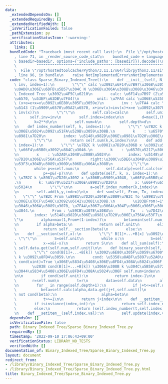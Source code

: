 ```yaml
---
data:
  _extendedDependsOn: []
  _extendedRequiredBy: []
  _extendedVerifiedWith: []
  _isVerificationFailed: false
  _pathExtension: py
  _verificationStatusIcon: ':warning:'
  attributes:
    links: []
  bundledCode: "Traceback (most recent call last):\n  File \"/opt/hostedtoolcache/Python/3.11.1/x64/lib/python3.11/site-packages/onlinejudge_verify/documentation/build.py\"\
    , line 71, in _render_source_code_stat\n    bundled_code = language.bundle(stat.path,\
    \ basedir=basedir, options={'include_paths': [basedir]}).decode()\n          \
    \         ^^^^^^^^^^^^^^^^^^^^^^^^^^^^^^^^^^^^^^^^^^^^^^^^^^^^^^^^^^^^^^^^^^^^^^^^^^^^^^^^^\n\
    \  File \"/opt/hostedtoolcache/Python/3.11.1/x64/lib/python3.11/site-packages/onlinejudge_verify/languages/python.py\"\
    , line 96, in bundle\n    raise NotImplementedError\nNotImplementedError\n"
  code: "class Sparse_Binary_Indexed_Tree():\n    def __init__(self, N, calc, unit,\
    \ inv, index=1):\n        \"\"\" calc \u3092\u6F14\u7B97\u3068\u3059\u308B\u6700\
    \u9AD8\u306E\u6DFB\u5B57\u304C N \u306B\u306A\u308B\u3088\u3046\u306A Sparse Binary\
    \ Indexed Tree \u3092\u4F5C\u6210\n        calc: \u6F14\u7B97 (2\u5909\u6570\u95A2\
    \u6570, \u53EF\u63DB\u7FA4)\n        unit: \u7FA4 calc \u306E\u5358\u4F4D\u5143\
    \ (x+e=e+x=x\u3092\u6E80\u305F\u3059e)\n        inv : \u7FA4 calc \u306E\u9006\
    \u5143 (1\u5909\u6570\u95A2\u6570, x+inv(x)=inv(x)+x=e \u3092\u307F\u305F\u3059\
    \ inv(x))\n        \"\"\"\n        self.calc=calc\n        self.unit=unit\n  \
    \      self.inv=inv\n        self.index=index\n\n        d=max(1,(N+(1-index)-1).bit_length())\n\
    \        k=2**d\n\n        self.num=k\n        self.depth=d\n        self.data={}\n\
    \n    def index_number(self, k, index=1):\n        \"\"\" \u7B2C k \u8981\u7D20\
    \u306E\u5024\u3092\u51FA\u529B\u3059\u308B.\n        k    : \u6570\u5217\u306E\
    \u8981\u7D20\n        index: \u5148\u982D\u306E\u8981\u7D20\u306E\u756A\u53F7\n\
    \        \"\"\"\n        return self.sum(k,k,index)\n\n    def add(self, k, x,\
    \ index=1):\n        \"\"\" \u7B2C k \u8981\u7D20\u306B x \u3092\u52A0\u3048,\
    \ \u66F4\u65B0\u3092\u884C\u3046.\n        k    : \u6570\u5217\u306E\u8981\u7D20\
    \n        x    : \u52A0\u3048\u308B\u5024\n        index: \u5148\u982D\u306E\u8981\
    \u7D20\u306E\u756A\u53F7\n        right:\u300C\u5DE6\u304B\u3089\u300D\u304C\u300C\
    \u53F3\u304B\u3089\u300D\u306B\u306A\u308B\n        \"\"\"\n        p=k+(1-index)\n\
    \        while p<=self.num:\n            self.data[p]=self.calc(self.data.get(p,self.unit),x)\n\
    \            p+=p&(-p)\n\n    def update(self, k, x, index=1):\n        \"\"\"\
    \ \u7B2C k \u8981\u7D20\u3092 x \u306B\u5909\u3048, \u66F4\u65B0\u3092\u884C\u3046\
    .\n        k: \u6570\u5217\u306E\u8981\u7D20\n        x: \u66F4\u65B0\u5F8C\u306E\
    \u5024\n        \"\"\"\n\n        a=self.index_number(k,index)\n        y=self.calc(self.inv(a),x)\n\
    \n        self.add(k,y,index)\n\n    def sum(self, From, To, index=1):\n     \
    \   \"\"\" \u7B2C From \u8981\u7D20\u304B\u3089\u7B2C To \u8981\u7D20\u307E\u3067\
    \u306E\u7DCF\u548C\u3092\u6C42\u3081\u308B.\n        \u203BFrom!=1\u3092\u4F7F\
    \u3046\u306A\u3089\u3070, \u7FA4\u3067\u306A\u304F\u3066\u306F\u306A\u3089\u306A\
    \u3044.\n        From : \u59CB\u307E\u308A\n        To   : \u7D42\u308F\u308A\n\
    \        index: \u5148\u982D\u306E\u8981\u7D20\u306E\u756A\u53F7\n        \"\"\
    \"\n        alpha=max(1,From+(1-index))\n        beta=min(self.num,To+(1-index))\n\
    \n        if alpha>beta:\n            return self.unit\n        elif alpha==1:\n\
    \            return self.__section(beta)\n        else:\n            return self.calc(self.inv(self.__section(alpha-1)),self.__section(beta))\n\
    \n    def __section(self,x):\n        \"\"\" B[1]+...+B[x] \u3092\u6C42\u3081\u308B\
    . \"\"\"\n        S=self.unit\n        while x:\n            S=self.calc(self.data.get(x,self.unit),S)\n\
    \            x-=x&(-x)\n        return S\n\n    def all_sum(self):\n        return\
    \ self.data.get(self.num,self.unit)\n\n    def binary_search(self, cond, index=1):\n\
    \        \"\"\" cond(B[1]+...+B[k]) \u3092\u6E80\u305F\u3059\u6700\u5C0F\u306E\
    \ k \u3092\u8FD4\u3059.\n\n        cond: \u5358\u8ABF\u5897\u52A0\n\n        \u203B\
    \ cond(uint)=True \u306E\u5834\u5408\u306E\u8FD4\u308A\u5024\u306F index-1\n \
    \       \u203B cond(B[1]+...+B[k]) \u306A\u308B k \u304C\u5B58\u5728\u3057\u306A\
    \u3044\u5834\u5408\u306E\u8FD4\u308A\u5024\u306F self.num+index\n        \"\"\"\
    \n\n        if cond(self.unit):\n            return index-1\n\n        j=0\n \
    \       r=self.num\n        t=r\n        data=self.data\n        alpha=self.unit\n\
    \n        for _ in range(self.depth+1):\n            if j+t<=self.num:\n     \
    \           beta=self.calc(alpha,data.get(j+t,self.unit))\n                if\
    \ not cond(beta):\n                    alpha=beta\n                    j+=t\n\
    \            t>>=1\n\n        return j+index\n\n    def __getitem__(self,index):\n\
    \        if isinstance(index,int):\n            return self.index_number(index,self.index)\n\
    \        else:\n            return [self.index_number(t,self.index) for t in index]\n\
    \n    def __setitem__(self,index,val):\n        self.update(index,val,self.index)\n"
  dependsOn: []
  isVerificationFile: false
  path: Binary_Indexed_Tree/Sparse_Binary_Indexed_Tree.py
  requiredBy: []
  timestamp: '2022-09-10 17:06:43+09:00'
  verificationStatus: LIBRARY_NO_TESTS
  verifiedWith: []
documentation_of: Binary_Indexed_Tree/Sparse_Binary_Indexed_Tree.py
layout: document
redirect_from:
- /library/Binary_Indexed_Tree/Sparse_Binary_Indexed_Tree.py
- /library/Binary_Indexed_Tree/Sparse_Binary_Indexed_Tree.py.html
title: Binary_Indexed_Tree/Sparse_Binary_Indexed_Tree.py
---
```

